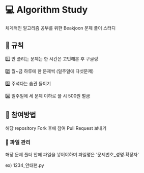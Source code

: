 # 💻 Algorithm Study #
체계적인 알고리즘 공부를 위한 Beakjoon 문제 풀이 스터디

## 💫 규칙 ##
1️⃣ 안 풀리는 문제는 한 시간은 고민해본 후 구글링 

2️⃣ 월~금 하루에 한 문제씩 (일주일에 다섯문제)

3️⃣ 주석다는 습관 들이기

4️⃣ 일주일에 세 문제 이하로 풀 시 500원 벌금

## 💫 참여방법 ##
해당 repository Fork 후에 참여
Pull Request 보내기

### 📂 파일 관리 ###

해당 문제 폴더 안에 파일을 넣어야하며 파일명은 '문제번호_성명.확장자'

ex) 1234_안태현.py
